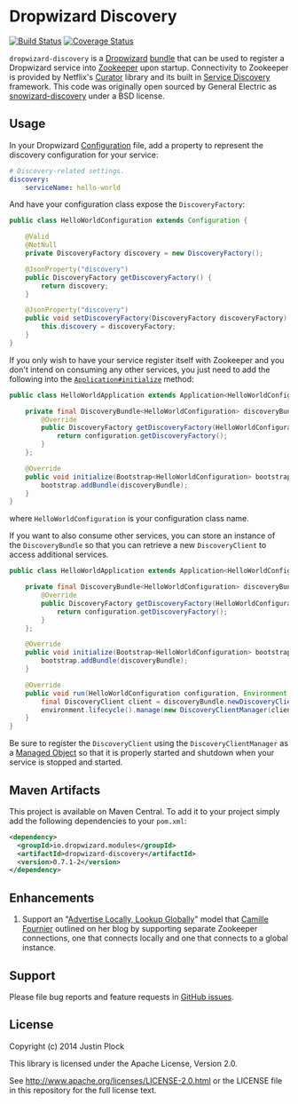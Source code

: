 Dropwizard Discovery
====================
[![Build Status](https://travis-ci.org/dropwizard/dropwizard-discovery.svg?branch=master)](https://travis-ci.org/dropwizard/dropwizard-discovery)
[![Coverage Status](https://img.shields.io/coveralls/dropwizard/dropwizard-discovery.svg)](https://coveralls.io/r/dropwizard/dropwizard-discovery)

`dropwizard-discovery` is a [Dropwizard](http://dropwizard.io) [bundle](http://dropwizard.io/manual/core.html#bundles) that can be used to register a Dropwizard service into [Zookeeper](https://zookeeper.apache.org) upon startup. Connectivity to Zookeeper is provided by Netflix's [Curator](http://curator.apache.org) library and its built in [Service Discovery](http://curator.apache.org/curator-x-discovery/index.html) framework. This code was originally open sourced by General Electric as [snowizard-discovery](https://github.com/GeneralElectric/snowizard-discovery) under a BSD license.


Usage
-----

In your Dropwizard [Configuration](http://dropwizard.io/manual/core.html#configuration) file, add a property to represent the discovery configuration for your service:

```yaml
# Discovery-related settings.
discovery:
    serviceName: hello-world
```

And have your configuration class expose the `DiscoveryFactory`:

```java
public class HelloWorldConfiguration extends Configuration {

    @Valid
    @NotNull
    private DiscoveryFactory discovery = new DiscoveryFactory();

    @JsonProperty("discovery")
    public DiscoveryFactory getDiscoveryFactory() {
        return discovery;
    }

    @JsonProperty("discovery")
    public void setDiscoveryFactory(DiscoveryFactory discoveryFactory) {
        this.discovery = discoveryFactory;
    }
}
```

If you only wish to have your service register itself with Zookeeper and you don't intend on consuming any other services, you just need to add the following into the [`Application#initialize`](http://dropwizard.io/0.7.1/dropwizard-core/apidocs/io/dropwizard/Application.html#initialize(io.dropwizard.setup.Bootstrap)) method:

```java
public class HelloWorldApplication extends Application<HelloWorldConfiguration> {

    private final DiscoveryBundle<HelloWorldConfiguration> discoveryBundle = new DiscoveryBundle<HelloWorldConfiguration>() {
        @Override
        public DiscoveryFactory getDiscoveryFactory(HelloWorldConfiguration configuration) {
            return configuration.getDiscoveryFactory();
        }
    };

    @Override
    public void initialize(Bootstrap<HelloWorldConfiguration> bootstrap) {
        bootstrap.addBundle(discoveryBundle);
    }
}
```

where `HelloWorldConfiguration` is your configuration class name.

If you want to also consume other services, you can store an instance of the `DiscoveryBundle` so that you can retrieve a new `DiscoveryClient` to access additional services.

```java
public class HelloWorldApplication extends Application<HelloWorldConfiguration> {

    private final DiscoveryBundle<HelloWorldConfiguration> discoveryBundle = new DiscoveryBundle<HelloWorldConfiguration>() {
        @Override
        public DiscoveryFactory getDiscoveryFactory(HelloWorldConfiguration configuration) {
            return configuration.getDiscoveryFactory();
        }
    };

    @Override
    public void initialize(Bootstrap<HelloWorldConfiguration> bootstrap) {
        bootstrap.addBundle(discoveryBundle);
    }

    @Override
    public void run(HelloWorldConfiguration configuration, Environment environment) throws Exception {
        final DiscoveryClient client = discoveryBundle.newDiscoveryClient("other-service");
        environment.lifecycle().manage(new DiscoveryClientManager(client));
    }
}
```

Be sure to register the `DiscoveryClient` using the `DiscoveryClientManager` as a [Managed Object](http://dropwizard.io/manual/core.html#managed-objects) so that it is properly started and shutdown when your service is stopped and started.


Maven Artifacts
---------------

This project is available on Maven Central. To add it to your project simply add the following dependencies to your `pom.xml`:

```xml
<dependency>
  <groupId>io.dropwizard.modules</groupId>
  <artifactId>dropwizard-discovery</artifactId>
  <version>0.7.1-2</version>
</dependency>
```

Enhancements
------------

1. Support an "[Advertise Locally, Lookup Globally](http://whilefalse.blogspot.com/2012/12/building-global-highly-available.html)" model that [Camille Fournier](https://github.com/skamille) outlined on her blog by supporting separate Zookeeper connections, one that connects locally and one that connects to a global instance.


Support
-------

Please file bug reports and feature requests in [GitHub issues](https://github.com/dropwizard/dropwizard-discovery/issues).


License
-------

Copyright (c) 2014 Justin Plock

This library is licensed under the Apache License, Version 2.0.

See http://www.apache.org/licenses/LICENSE-2.0.html or the LICENSE file in this repository for the full license text.
